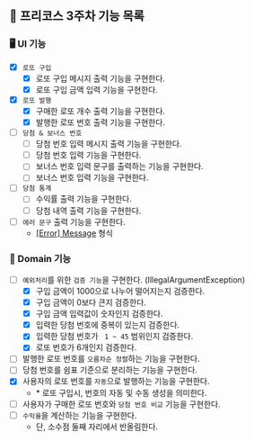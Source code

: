 ## 🎱 프리코스 3주차 기능 목록

### 🖥 UI 기능

- [x] `로또 구입`
  - [x] 로또 구입 메시지 출력 기능을 구현한다.
  - [x] 로또 구입 금액 입력 기능을 구현한다.
- [x] `로또 발행`
  - [x] 구매한 로또 개수 출력 기능을 구현한다.
  - [x] 발행한 로또 번호 출력 기능을 구현한다.
- [ ] `당첨 & 보너스 번호`
  - [ ] 당첨 번호 입력 메시지 출력 기능을 구현한다.
  - [ ] 당첨 번호 입력 기능을 구현한다.
  - [ ] 보너스 번호 입력 문구를 출력하는 기능을 구현한다.
  - [ ] 보너스 번호 입력 기능을 구현한다.
- [ ] `당첨 통계`
  - [ ] 수익률 출력 기능을 구현한다.
  - [ ] 당첨 내역 출력 기능을 구현한다.
- [ ] `에러 문구` 출력 기능을 구현한다.
  - <u>[Error] Message</u> 형식

### 🎨 Domain 기능

- [ ] `예외처리`를 위한 `검증 기능`을 구현한다. (IllegalArgumentException)
  - [x] 구입 금액이 1000으로 나누어 떨어지는지 검증한다.
  - [x] 구입 금액이 0보다 큰지 검증한다.
  - [x] 구입 금액 입력값이 숫자인지 검증한다.
  - [x] 입력한 당첨 번호에 중복이 있는지 검증한다.
  - [x] 입력한 당첨 번호가 ` 1 ~ 45` 범위인지 검증한다.
  - [x] 로또 번호가 6개인지 검증한다.
- [ ] 발행한 로또 번호를 `오름차순 정렬`하는 기능을 구현한다.
- [ ] 당첨 번호를 쉼표 기준으로 분리하는 기능을 구현한다.
- [x] 사용자의 로또 번호를 `자동`으로 발행하는 기능을 구현한다.
  - \* 로또 구입시, 번호의 자동 및 수동 생성을 의미한다.
- [ ] 사용자가 구매한 로또 번호와 `당첨 번호 비교` 기능을 구현한다.
- [ ] `수익율`을 계산하는 기능을 구현한다.
  - 단, 소수점 둘째 자리에서 반올림한다.